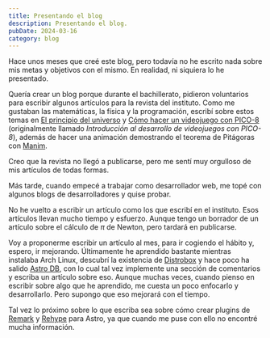 ```yaml
---
title: Presentando el blog
description: Presentando el blog.
pubDate: 2024-03-16
category: blog
---
```


Hace unos meses que creé este blog, pero todavía no he escrito nada sobre mis metas y objetivos con el mismo. En realidad, ni siquiera lo he presentado.

Quería crear un blog porque durante el bachillerato, pidieron voluntarios para escribir algunos artículos para la revista del instituto. Como me gustaban las matemáticas, la física y la programación, escribí sobre estos temas en [El principio del universo](/2023-03-07-el-principio-del-universo) y [Cómo hacer un videojuego con PICO-8](/2023-03-06-como-hacer-un-videojuego-con-pico-8) (originalmente llamado _Introducción al desarrollo de videojuegos con PICO-8_), además de hacer una animación demostrando el teorema de Pitágoras con [Manim](https://www.manim.community).

Creo que la revista no llegó a publicarse, pero me sentí muy orgulloso de mis artículos de todas formas.

Más tarde, cuando empecé a trabajar como desarrollador web, me topé con algunos blogs de desarrolladores y quise probar.

No he vuelto a escribir un artículo como los que escribí en el instituto. Esos artículos llevan mucho tiempo y esfuerzo. Aunque tengo un borrador de un artículo sobre el cálculo de $\pi$ de Newton, pero tardará en publicarse.

Voy a proponerme escribir un artículo al mes, para ir cogiendo el hábito y, espero, ir mejorando. Últimamente he aprendido bastante mientras instalaba Arch Linux, descubrí la existencia de [Distrobox](https://github.com/89luca89/distrobox) y hace poco ha salido [Astro DB](https://astro.build/db/), con lo cual tal vez implemente una sección de comentarios y escriba un artículo sobre eso. Aunque muchas veces, cuando pienso en escribir sobre algo que he aprendido, me cuesta un poco enfocarlo y desarrollarlo. Pero supongo que eso mejorará con el tiempo.

Tal vez lo próximo sobre lo que escriba sea sobre cómo crear plugins de [Remark](https://github.com/remarkjs/remark) y [Rehype](https://github.com/remarkjs/remark-rehype) para Astro, ya que cuando me puse con ello no encontré mucha información.
